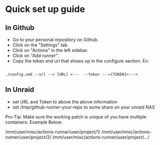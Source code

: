 # Quick set up guide 

## In Github
* Go to your personal repository on Github.
* Click on the "Settings" tab.
* Click on "Actions" in the left sidebar.
* Click on "Add runner".
* Copy the token and url  that shows up in the configure section. Ex: 

```

./config.cmd --url --> [URL] <---  --token --->[TOKEN]<--->
```
## In Unraid


* set URL and Token to above the above information
* set /tmp/github-runner-your-repo to some share on your unraid NAS


Pro-Tip: Make sure the working patch is unique of you have multiple containers. Example Below: 

/mnt/user/misc/actions-runner/user/project/1/
/mnt/user/misc/actions-runner/user/project/2/
/mnt/user/misc/actions-runner/user/project/.../

